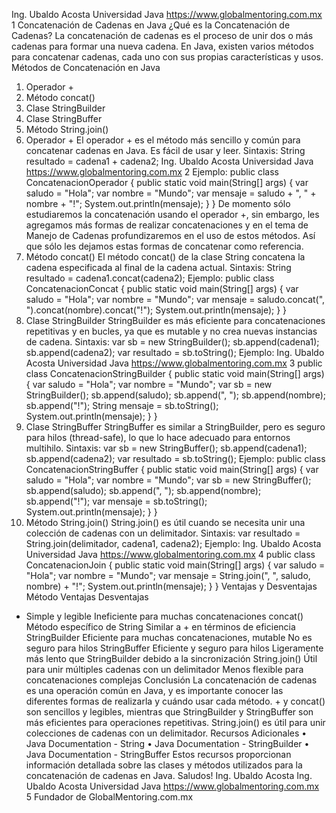Ing. Ubaldo Acosta Universidad Java
https://www.globalmentoring.com.mx 1
Concatenación de Cadenas en Java
¿Qué es la Concatenación de Cadenas?
La concatenación de cadenas es el proceso de unir dos o más cadenas para formar una
nueva cadena. En Java, existen varios métodos para concatenar cadenas, cada uno con sus
propias características y usos.
Métodos de Concatenación en Java
1. Operador +
2. Método concat()
3. Clase StringBuilder
4. Clase StringBuffer
5. Método String.join()
1. Operador +
El operador + es el método más sencillo y común para concatenar cadenas en Java. Es fácil
de usar y leer.
Sintaxis:
String resultado = cadena1 + cadena2;
Ing. Ubaldo Acosta Universidad Java
https://www.globalmentoring.com.mx 2
Ejemplo:
public class ConcatenacionOperador {
 public static void main(String[] args) {
 var saludo = "Hola";
 var nombre = "Mundo";
 var mensaje = saludo + ", " + nombre + "!";
 System.out.println(mensaje);
 }
}
De momento sólo estudiaremos la concatenación usando el operador +, sin embargo, les
agregamos más formas de realizar concatenaciones y en el tema de Manejo de Cadenas
profundizaremos en el uso de estos métodos. Así que sólo les dejamos estas formas de
concatenar como referencia.
2. Método concat()
El método concat() de la clase String concatena la cadena especificada al final de la
cadena actual.
Sintaxis:
String resultado = cadena1.concat(cadena2);
Ejemplo:
public class ConcatenacionConcat {
 public static void main(String[] args) {
 var saludo = "Hola";
 var nombre = "Mundo";
 var mensaje = saludo.concat(", ").concat(nombre).concat("!");
 System.out.println(mensaje);
 }
}
3. Clase StringBuilder
StringBuilder es más eficiente para concatenaciones repetitivas y en bucles, ya que es
mutable y no crea nuevas instancias de cadena.
Sintaxis:
var sb = new StringBuilder();
sb.append(cadena1);
sb.append(cadena2);
var resultado = sb.toString();
Ejemplo:
Ing. Ubaldo Acosta Universidad Java
https://www.globalmentoring.com.mx 3
public class ConcatenacionStringBuilder {
 public static void main(String[] args) {
 var saludo = "Hola";
 var nombre = "Mundo";
 var sb = new StringBuilder();
 sb.append(saludo);
 sb.append(", ");
 sb.append(nombre);
 sb.append("!");
 String mensaje = sb.toString();
 System.out.println(mensaje);
 }
}
4. Clase StringBuffer
StringBuffer es similar a StringBuilder, pero es seguro para hilos (thread-safe), lo que
lo hace adecuado para entornos multihilo.
Sintaxis:
var sb = new StringBuffer();
sb.append(cadena1);
sb.append(cadena2);
var resultado = sb.toString();
Ejemplo:
public class ConcatenacionStringBuffer {
 public static void main(String[] args) {
 var saludo = "Hola";
 var nombre = "Mundo";
 var sb = new StringBuffer();
 sb.append(saludo);
 sb.append(", ");
 sb.append(nombre);
 sb.append("!");
 var mensaje = sb.toString();
 System.out.println(mensaje);
 }
}
5. Método String.join()
String.join() es útil cuando se necesita unir una colección de cadenas con un
delimitador.
Sintaxis:
var resultado = String.join(delimitador, cadena1, cadena2);
Ejemplo:
Ing. Ubaldo Acosta Universidad Java
https://www.globalmentoring.com.mx 4
public class ConcatenacionJoin {
 public static void main(String[] args) {
 var saludo = "Hola";
 var nombre = "Mundo";
 var mensaje = String.join(", ", saludo, nombre) + "!";
 System.out.println(mensaje);
 }
}
Ventajas y Desventajas
Método Ventajas Desventajas
+ Simple y legible Ineficiente para muchas concatenaciones
concat() Método específico de String Similar a + en términos de eficiencia
StringBuilder Eficiente para muchas
concatenaciones, mutable No es seguro para hilos
StringBuffer Eficiente y seguro para hilos Ligeramente más lento que
StringBuilder debido a la sincronización
String.join() Útil para unir múltiples cadenas
con un delimitador
Menos flexible para concatenaciones
complejas
Conclusión
La concatenación de cadenas es una operación común en Java, y es importante conocer las
diferentes formas de realizarla y cuándo usar cada método. + y concat() son sencillos y
legibles, mientras que StringBuilder y StringBuffer son más eficientes para
operaciones repetitivas. String.join() es útil para unir colecciones de cadenas con un
delimitador.
Recursos Adicionales
• Java Documentation - String
• Java Documentation - StringBuilder
• Java Documentation - StringBuffer
Estos recursos proporcionan información detallada sobre las clases y métodos utilizados
para la concatenación de cadenas en Java.
Saludos!
Ing. Ubaldo Acosta
Ing. Ubaldo Acosta Universidad Java
https://www.globalmentoring.com.mx 5
Fundador de GlobalMentoring.com.mx
